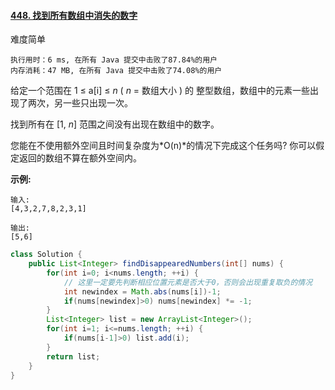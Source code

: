 #### [448. 找到所有数组中消失的数字](https://leetcode-cn.com/problems/find-all-numbers-disappeared-in-an-array/)

难度简单

```
执行用时：6 ms, 在所有 Java 提交中击败了87.84%的用户
内存消耗：47 MB, 在所有 Java 提交中击败了74.08%的用户
```

给定一个范围在 1 ≤ a[i] ≤ *n* ( *n* = 数组大小 ) 的 整型数组，数组中的元素一些出现了两次，另一些只出现一次。

找到所有在 [1, *n*] 范围之间没有出现在数组中的数字。

您能在不使用额外空间且时间复杂度为*O(n)*的情况下完成这个任务吗? 你可以假定返回的数组不算在额外空间内。

**示例:**

```
输入:
[4,3,2,7,8,2,3,1]

输出:
[5,6]
```

```java
class Solution {
    public List<Integer> findDisappearedNumbers(int[] nums) {
        for(int i=0; i<nums.length; ++i) {
            // 这里一定要先判断相应位置元素是否大于0，否则会出现重复取负的情况
            int newindex = Math.abs(nums[i])-1;
            if(nums[newindex]>0) nums[newindex] *= -1;
        }
        List<Integer> list = new ArrayList<Integer>();
        for(int i=1; i<=nums.length; ++i) {
            if(nums[i-1]>0) list.add(i);
        }
        return list;
    }
}
```

